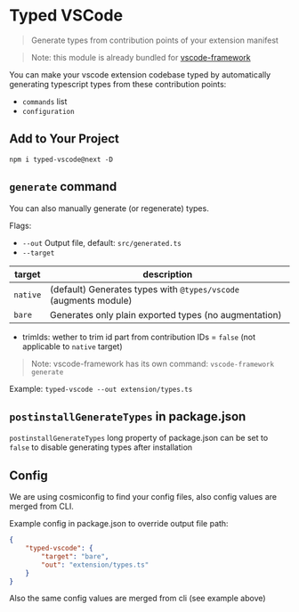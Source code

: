 # Typed VSCode

> Generate types from contribution points of your extension manifest

> Note: this module is already bundled for [vscode-framework](https://npmjs.com/vscode-framework)

You can make your vscode extension codebase typed by automatically generating typescript types from these contribution points:

- `commands` list
- `configuration`

## Add to Your Project

```console
npm i typed-vscode@next -D
```

## `generate` command

You can also manually generate (or regenerate) types.

Flags:

- `--out` Output file, default: `src/generated.ts`
- `--target`

| target   | description                                                      |
| -------- | ---------------------------------------------------------------- |
| `native` | (default) Generates types with `@types/vscode` (augments module) |
| `bare`   | Generates only plain exported types (no augmentation)            |

- trimIds: wether to trim id part from contribution IDs = `false` (not applicable to `native` target)

> Note: vscode-framework has its own command: `vscode-framework generate`

Example: `typed-vscode --out extension/types.ts`

<!-- - `structure` -->

## `postinstallGenerateTypes` in package.json

`postinstallGenerateTypes` long property of package.json can be set to `false` to disable generating types after installation

## Config

We are using cosmiconfig to find your config files, also config values are merged from CLI.

Example config in package.json to override output file path:

```json
{
    "typed-vscode": {
        "target": "bare",
        "out": "extension/types.ts"
    }
}
```

Also the same config values are merged from cli (see example above)
